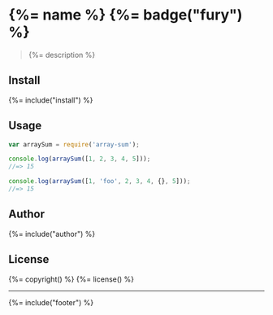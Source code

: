 # {%= name %} {%= badge("fury") %}

> {%= description %}

## Install
{%= include("install") %}

## Usage

```js
var arraySum = require('array-sum');

console.log(arraySum([1, 2, 3, 4, 5]));
//=> 15

console.log(arraySum([1, 'foo', 2, 3, 4, {}, 5]));
//=> 15
```

## Author
{%= include("author") %}

## License
{%= copyright() %}
{%= license() %}

***

{%= include("footer") %}